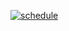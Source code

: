 [![schedule](https://github.com/masa06033/display_test/actions/workflows/schedule.yml/badge.svg)](https://github.com/masa06033/display_test/actions/workflows/schedule.yml)
